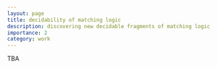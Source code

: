 ```yaml
---
layout: page
title: decidability of matching logic
description: discovering new decidable fragments of matching logic
importance: 2
category: work
---
```


TBA

